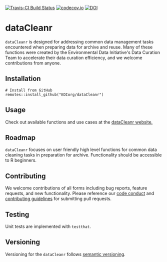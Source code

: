 <!-- This comment enables badge extraction to pkgdown site -->

[![Travis-CI Build Status](https://travis-ci.com/EDIorg/dataCleanr.svg?branch=development)](https://travis-ci.org/EDIorg/dataCleanr)
[![codecov.io](https://codecov.io/github/EDIorg/dataCleanr/coverage.svg?branch=development)](https://codecov.io/github/EDIorg/dataCleanr?branch=development)
[![DOI](https://zenodo.org/badge/156594363.svg)](https://zenodo.org/badge/latestdoi/156594363)

# dataCleanr

`dataCleanr` is designed for addressing common data management tasks encountered when preparing data for archive and reuse. Many of these functions were created by the Environmental Data Initiative's Data Curation Team to accelerate their data curation efficiency, and we welcome contributions from anyone.

## Installation

```
# Install from GitHub
remotes::install_github("EDIorg/dataCleanr")
```

## Usage

Check out available functions and use cases at the [dataCleanr website.](https://EDIorg.github.io/dataCleanr/)

## Roadmap

`dataCleanr` focuses on user friendly high level functions for common data cleaning tasks in preparation for archive. Functionality should be accessible to R beginners.

## Contributing

We welcome contributions of all forms including bug reports, feature requests, and new functionality. Please reference our [code conduct](https://github.com/EDIorg/dataCleanr/blob/master/CODE_OF_CONDUCT.md) and [contributing guidelines](https://github.com/EDIorg/dataCleanr/blob/master/CONTRIBUTING.md) for submitting pull requests.

## Testing

Unit tests are implemented with `testthat`.

## Versioning

Versioning for the `dataCleanr` follows [semantic versioning](https://semver.org/).

